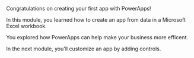 Congratulations on creating your first app with PowerApps!

In this module, you learned how to create an app from data in a Microsoft Excel workbook.

You explored how PowerApps can help make your business more efficent.

In the next module, you'll customize an app by adding controls. 
